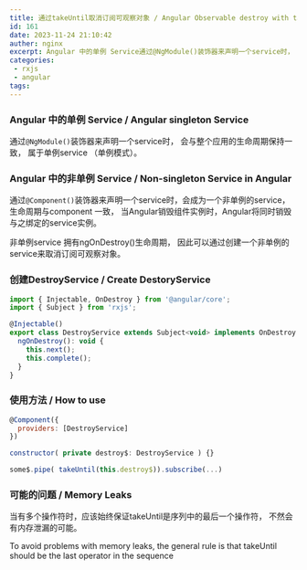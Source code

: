 ```yaml
---
title: 通过takeUntil取消订阅可观察对象 / Angular Observable destroy with takeUntil
id: 161
date: 2023-11-24 21:10:42
auther: nginx
excerpt: Angular 中的单例 Service通过@NgModule()装饰器来声明一个service时， 会与整个应用的生命周期保持一致， 属于单利service （单例模式）。Angular 中的非单例 Service通过@Component()装饰器来声明一个service时，会成为一个非单例的se
categories:
 - rxjs
 - angular
tags: 
---
```


### Angular 中的单例 Service / Angular singleton Service

通过`@NgModule()`装饰器来声明一个service时， 会与整个应用的生命周期保持一致， 属于单例service （单例模式）。

### Angular 中的非单例 Service / Non-singleton Service in Angular

通过`@Component()`装饰器来声明一个service时，会成为一个非单例的service， 生命周期与component 一致， 当Angular销毁组件实例时，Angular将同时销毁与之绑定的service实例。

非单例service 拥有ngOnDestroy()生命周期， 因此可以通过创建一个非单例的service来取消订阅可观察对象。

### 创建DestroyService / Create DestoryService

```javascript
import { Injectable, OnDestroy } from '@angular/core';
import { Subject } from 'rxjs';

@Injectable()
export class DestroyService extends Subject<void> implements OnDestroy {
  ngOnDestroy(): void {
    this.next();
    this.complete();
  }
}

```

### 使用方法 /  How to use

```javascript
@Component({
  providers: [DestroyService]
})

constructor( private destroy$: DestroyService ) {}

some$.pipe( takeUntil(this.destroy$)).subscribe(...)
```

### 可能的问题 / Memory Leaks

当有多个操作符时，应该始终保证takeUntil是序列中的最后一个操作符， 不然会有内存泄漏的可能。

To avoid problems with memory leaks, the general rule is that takeUntil should be the last operator in the sequence